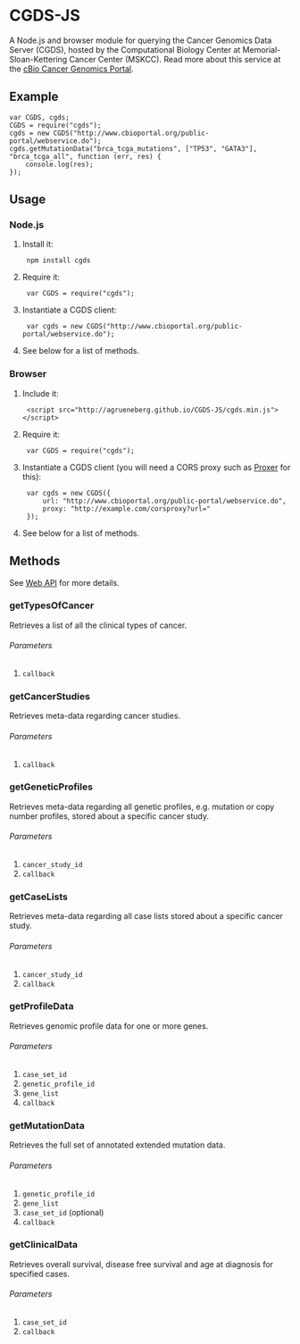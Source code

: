 CGDS-JS
=======

A Node.js and browser module for querying the Cancer Genomics Data Server (CGDS), hosted by the Computational Biology Center at Memorial-Sloan-Kettering Cancer Center (MSKCC). Read more about this service at the [cBio Cancer Genomics Portal](http://www.cbioportal.org/public-portal/).

Example
-------

    var CGDS, cgds;
    CGDS = require("cgds");
    cgds = new CGDS("http://www.cbioportal.org/public-portal/webservice.do");
    cgds.getMutationData("brca_tcga_mutations", ["TP53", "GATA3"], "brca_tcga_all", function (err, res) {
        console.log(res);
    });

Usage
-----

### Node.js

1. Install it:

        npm install cgds

2. Require it:

        var CGDS = require("cgds");

3. Instantiate a CGDS client:

        var cgds = new CGDS("http://www.cbioportal.org/public-portal/webservice.do");

4. See below for a list of methods.

### Browser

1. Include it:

        <script src="http://agrueneberg.github.io/CGDS-JS/cgds.min.js"></script>

2. Require it:

        var CGDS = require("cgds");

3. Instantiate a CGDS client (you will need a CORS proxy such as [Proxer](https://github.com/agrueneberg/Proxer) for this):

        var cgds = new CGDS({
            url: "http://www.cbioportal.org/public-portal/webservice.do",
            proxy: "http://example.com/corsproxy?url="
        });

4. See below for a list of methods.

Methods
-------

See [Web API](http://www.cbioportal.org/public-portal/web_api.jsp) for more details.

### getTypesOfCancer
Retrieves a list of all the clinical types of cancer.

###### Parameters
1. `callback`

### getCancerStudies
Retrieves meta-data regarding cancer studies.

###### Parameters
1. `callback`

### getGeneticProfiles
Retrieves meta-data regarding all genetic profiles, e.g. mutation or copy number profiles, stored about a specific cancer study.

###### Parameters
1. `cancer_study_id`
2. `callback`

### getCaseLists
Retrieves meta-data regarding all case lists stored about a specific cancer study.

###### Parameters
1. `cancer_study_id`
2. `callback`

### getProfileData
Retrieves genomic profile data for one or more genes.

###### Parameters
1. `case_set_id`
2. `genetic_profile_id`
3. `gene_list`
4. `callback`

### getMutationData
Retrieves the full set of annotated extended mutation data.

###### Parameters
1. `genetic_profile_id`
2. `gene_list`
3. `case_set_id` (optional)
4. `callback`

### getClinicalData
Retrieves overall survival, disease free survival and age at diagnosis for specified cases.

###### Parameters
1. `case_set_id`
2. `callback`
